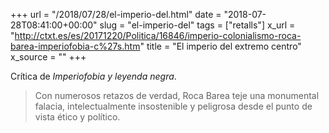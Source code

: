 +++
url = "/2018/07/28/el-imperio-del.html"
date = "2018-07-28T08:41:00+00:00"
slug = "el-imperio-del"
tags = ["retalls"]
x_url = "http://ctxt.es/es/20171220/Politica/16846/imperio-colonialismo-roca-barea-imperiofobia-c%27s.htm"
title = "El imperio del extremo centro"
x_source = ""
+++


Crítica de *Imperiofobia y leyenda negra*.

> Con numerosos retazos de verdad, Roca Barea teje una monumental falacia, intelectualmente insostenible y peligrosa desde el punto de vista ético y político.

